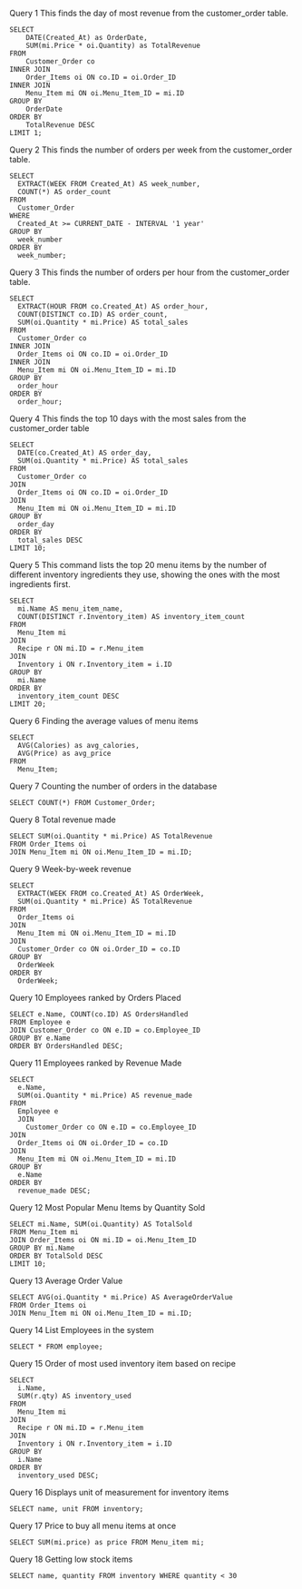 Query 1
This finds the day of most revenue from the customer_order table.
```postgresql
SELECT 
    DATE(Created_At) as OrderDate,
    SUM(mi.Price * oi.Quantity) as TotalRevenue
FROM 
    Customer_Order co
INNER JOIN 
    Order_Items oi ON co.ID = oi.Order_ID
INNER JOIN 
    Menu_Item mi ON oi.Menu_Item_ID = mi.ID
GROUP BY 
    OrderDate
ORDER BY 
    TotalRevenue DESC
LIMIT 1;
```

Query 2
This finds the number of orders per week from the customer_order table.
```postgresql
SELECT 
  EXTRACT(WEEK FROM Created_At) AS week_number,
  COUNT(*) AS order_count
FROM 
  Customer_Order
WHERE 
  Created_At >= CURRENT_DATE - INTERVAL '1 year'
GROUP BY 
  week_number
ORDER BY 
  week_number;
```

Query 3
This finds the number of orders per hour from the customer_order table.
```postgresql
SELECT
  EXTRACT(HOUR FROM co.Created_At) AS order_hour,
  COUNT(DISTINCT co.ID) AS order_count,
  SUM(oi.Quantity * mi.Price) AS total_sales
FROM
  Customer_Order co
INNER JOIN
  Order_Items oi ON co.ID = oi.Order_ID
INNER JOIN
  Menu_Item mi ON oi.Menu_Item_ID = mi.ID
GROUP BY
  order_hour
ORDER BY
  order_hour;
```

Query 4
This finds the top 10 days with the most sales from the customer_order table
```postgresql
SELECT
  DATE(co.Created_At) AS order_day,
  SUM(oi.Quantity * mi.Price) AS total_sales
FROM
  Customer_Order co
JOIN
  Order_Items oi ON co.ID = oi.Order_ID
JOIN
  Menu_Item mi ON oi.Menu_Item_ID = mi.ID
GROUP BY
  order_day
ORDER BY
  total_sales DESC
LIMIT 10;
```

Query 5
This command lists the top 20 menu items by the number of different inventory ingredients they use, showing the ones with the most ingredients first.
```postgressql
SELECT
  mi.Name AS menu_item_name,
  COUNT(DISTINCT r.Inventory_item) AS inventory_item_count
FROM
  Menu_Item mi
JOIN
  Recipe r ON mi.ID = r.Menu_item
JOIN
  Inventory i ON r.Inventory_item = i.ID
GROUP BY
  mi.Name
ORDER BY
  inventory_item_count DESC
LIMIT 20;
```

Query 6
Finding the average values of menu items
```postgresql
SELECT 
  AVG(Calories) as avg_calories, 
  AVG(Price) as avg_price
FROM 
  Menu_Item;
```

Query 7
Counting the number of orders in the database
```postgresql
SELECT COUNT(*) FROM Customer_Order;
```

Query 8
Total revenue made
```postgresql
SELECT SUM(oi.Quantity * mi.Price) AS TotalRevenue
FROM Order_Items oi
JOIN Menu_Item mi ON oi.Menu_Item_ID = mi.ID;
```

Query 9
Week-by-week revenue
```postgresql
SELECT 
  EXTRACT(WEEK FROM co.Created_At) AS OrderWeek,
  SUM(oi.Quantity * mi.Price) AS TotalRevenue
FROM 
  Order_Items oi
JOIN 
  Menu_Item mi ON oi.Menu_Item_ID = mi.ID
JOIN 
  Customer_Order co ON oi.Order_ID = co.ID
GROUP BY 
  OrderWeek
ORDER BY 
  OrderWeek;
```

Query 10
Employees ranked by Orders Placed
```postgresql
SELECT e.Name, COUNT(co.ID) AS OrdersHandled
FROM Employee e
JOIN Customer_Order co ON e.ID = co.Employee_ID
GROUP BY e.Name
ORDER BY OrdersHandled DESC;
```

Query 11
Employees ranked by Revenue Made
```postgresql
SELECT 
  e.Name, 
  SUM(oi.Quantity * mi.Price) AS revenue_made
FROM 
  Employee e 
  JOIN 
    Customer_Order co ON e.ID = co.Employee_ID
JOIN 
  Order_Items oi ON oi.Order_ID = co.ID
JOIN 
  Menu_Item mi ON oi.Menu_Item_ID = mi.ID
GROUP BY 
  e.Name
ORDER BY 
  revenue_made DESC;
```

Query 12
Most Popular Menu Items by Quantity Sold
```postgresql
SELECT mi.Name, SUM(oi.Quantity) AS TotalSold
FROM Menu_Item mi
JOIN Order_Items oi ON mi.ID = oi.Menu_Item_ID
GROUP BY mi.Name
ORDER BY TotalSold DESC
LIMIT 10;
```

Query 13
Average Order Value
```postgresql
SELECT AVG(oi.Quantity * mi.Price) AS AverageOrderValue
FROM Order_Items oi
JOIN Menu_Item mi ON oi.Menu_Item_ID = mi.ID;
```

Query 14
List Employees in the system
```postgresql
SELECT * FROM employee;
```

Query 15
Order of most used inventory item based on recipe
```postgresql
SELECT 
  i.Name, 
  SUM(r.qty) AS inventory_used
FROM
  Menu_Item mi
JOIN
  Recipe r ON mi.ID = r.Menu_item
JOIN
  Inventory i ON r.Inventory_item = i.ID
GROUP BY 
  i.Name
ORDER BY 
  inventory_used DESC;
```

Query 16
Displays unit of measurement for inventory items
```postgresql
SELECT name, unit FROM inventory;
```

Query 17
Price to buy all menu items at once
```postgresql
SELECT SUM(mi.price) as price FROM Menu_item mi;
```

Query 18
Getting low stock items
```postgresql
SELECT name, quantity FROM inventory WHERE quantity < 30
```

